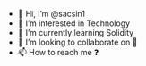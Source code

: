 - 👋 Hi, I’m @sacsin1
- 👀 I’m interested in Technology
- 🌱 I’m currently learning Solidity
- 💞️ I’m looking to collaborate on 👀
- 📫 How to reach me ❓

<!---
sacsin1/sacsin1 is a ✨ special ✨ repository because its `README.md` (this file) appears on your GitHub profile.
You can click the Preview link to take a look at your changes.
--->
